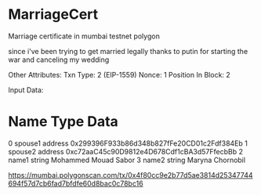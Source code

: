 # MarriageCert
Marriage certificate in mumbai testnet polygon

since i've been trying to get married legally thanks to putin for starting the war and canceling my wedding


Other Attributes:
Txn Type: 2 (EIP-1559) Nonce: 1 Position In Block: 2


Input Data:


#	Name	Type	Data

0	spouse1	address	0x299396F933b86d348b827fFe20CD01c2Fdf384Eb
1	spouse2	address	0xc72aaC45c90D9812e4D678Cdf1cBA3d57FfecbBb
2	name1	string	Mohammed Mouad Sabor
3	name2	string	Maryna Chornobil





https://mumbai.polygonscan.com/tx/0x4f80cc9e2b77d5ae3814d25347744694f57d7cb6fad7bfdfe60d8bac0c78bc16
